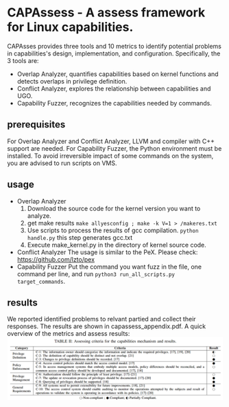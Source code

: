 # CAPAssess - A assess framework for Linux capabilities. 
CAPAsses provides three tools and 10 metrics to identify potential problems in capabilities's design, implementation, and configuration. Specifically, the 3 tools are:
- Overlap Analyzer, quantifies capabilities based on kernel functions and detects overlaps in privilege definition. 
- Conflict Analyzer, explores the relationship between capabilities and UGO.
- Capability Fuzzer, recognizes the capabilities needed by commands.
## prerequisites
For Overlap Analyzer and Conflict Analyzer, LLVM and compiler with C++ support are needed. For Capability Fuzzer, the Python environment must be installed. To avoid irreversible impact of some commands on the system, you are advised to run scripts on VMS.   
## usage
- Overlap Analyzer
  1. Download the source code for the kernel version you want to analyze.
  2. get make results
``make allyesconfig ; make -k V=1 > /makeres.txt``
  3. Use scripts to process the results of gcc compilation.
``python handle.py``
this step generates gcc.txt
  4. Execute make_kernel.py in the directory of kernel source code.
- Conflict Analyzer
  The usage is similar to the PeX. Please check: https://github.com/lzto/pex
- Capability Fuzzer
  Put the command you want fuzz in the file, one command per line, and run 
``python3 run_all_scripts.py target_commands``.
## results 
We reported identified problems to relvant partied and collect their responses. The results are shown in capassess_appendix.pdf.
A quick overview of the metrics and assess results:
![assess metrics and results](metrics_results.png)


  
